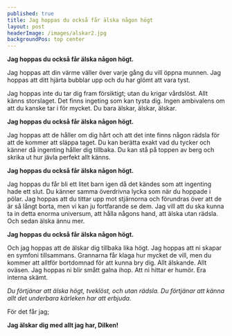 ```yaml
---
published: true
title: Jag hoppas du också får älska någon högt
layout: post
headerImage: /images/alskar2.jpg
backgroundPos: top center
---
```


**Jag hoppas du också får älska någon högt.**

Jag hoppas att din värme väller över varje gång du vill öppna munnen. Jag hoppas att ditt hjärta bubblar upp och du har glömt att vara tyst.

Jag hoppas inte du tar dig fram försiktigt; utan du krigar vårdslöst. Allt känns storslaget. Det finns ingeting som kan tysta dig. Ingen ambivalens om att du kanske tar i för mycket. Du bara älskar, älskar, älskar.

**Jag hoppas du också får älska någon högt.**

Jag hoppas att de håller om dig hårt och att det inte finns någon rädsla för att de kommer att släppa taget. Du kan berätta exakt vad du tycker och känner då ingenting håller dig tillbaka. Du kan stå på toppen av berg och skrika ut hur jävla perfekt allt känns.

**Jag hoppas du också får älska någon högt.**

Jag hoppas du får bli ett litet barn igen då det kändes som att ingenting hade ett slut. Du känner samma överdrivna lycka som när du hoppade i pölar. Jag hoppas att du tittar upp mot stjärnorna och förundras över att de är så långt borta, men vi kan ju fortfarande se dem. Jag vill att du ska kunna ta in detta enorma universum, att hålla någons hand, att älska utan rädsla. Och sedan älska ännu mer.

**Jag hoppas du också får älska någon högt.**

Och jag hoppas att de älskar dig tillbaka lika högt. Jag hoppas att ni skapar en symfoni tillsammans. Grannarna får klaga hur mycket de vill, men du kommer att alltför bortdomnad för att kunna bry dig. Allt älskande. Allt oväsen. 
Jag hoppas ni blir smått galna ihop. Att ni hittar er humör. Era interna skämt.

*Du förtjänar att älska högt, tveklöst, och utan rädsla. Du förtjänar att känna allt det underbara kärleken har att erbjuda.*

För det får jag;

**Jag älskar dig med allt jag har, Dilken!**
